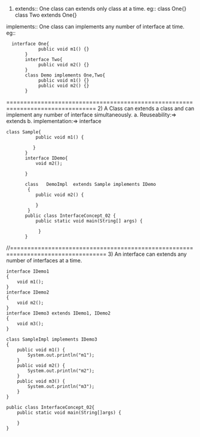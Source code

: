 ﻿ 1) extends:: One class can extends only class at a time.
 eg:: 
		    class One{}
    	    class Two extends One{}

implements:: One class can implements any number of interface at time.
eg:: 
	 
      interface One{
    			public void m1() {}
    	   }
    	   interface Two{
    			public void m2() {}
    	   }
    	   class Demo implements One,Two{
    			public void m1() {}
    			public void m2() {}
    	   }

================================================================================
2) A Class can extends a class and can implement any number of interface simultaneously.
a. Reuseability:=> extends
	b. implementation:=> interface
	   

    class Sample{
    		   public void m1() {
    		
    		  }
    	   }
    	   interface IDemo{
    		   void m2();
    	   
    	   }
    
    	   class   DemoImpl  extends Sample implements IDemo
    	   	{
    		   public void m2() {
    			   
    		   }
    	   	}
    	   public class InterfaceConcept_02 {
    		   public static void main(String[] args) {
    			   
    		   	}
    	   }

//==================================================================================
3) An interface can extends any number of interfaces at a time.
	  
    interface IDemo1
    {
    	void m1();
    }
    interface IDemo2
    {
    	void m2();
    }
    interface IDemo3 extends IDemo1, IDemo2
    {
    	void m3();
    }
    
    class SampleImpl implements IDemo3
    {
    	public void m1() {
    		System.out.println("m1");
    	}
    	public void m2() {
    		System.out.println("m2");
    	}
    	public void m3() {
    		System.out.println("m3");
    	}
    }
    
    public class InterfaceConcept_02{
    	public static void main(String[]args) {
    		
    	}
    }

